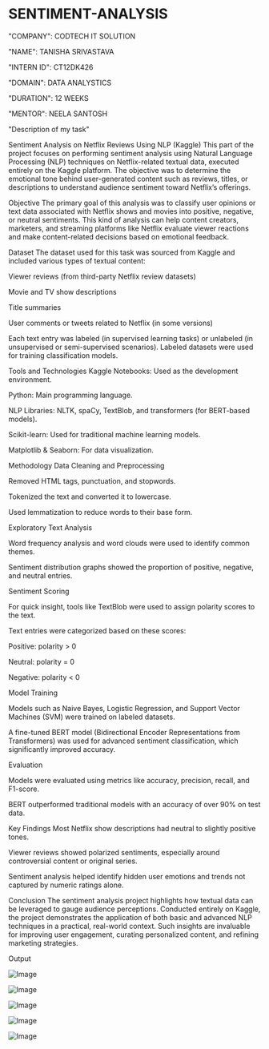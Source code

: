 # SENTIMENT-ANALYSIS

"COMPANY": CODTECH IT SOLUTION

"NAME": TANISHA SRIVASTAVA

"INTERN ID": CT12DK426

"DOMAIN": DATA ANALYSTICS

"DURATION": 12 WEEKS

"MENTOR": NEELA SANTOSH

"Description of my task"

Sentiment Analysis on Netflix Reviews Using NLP (Kaggle)
This part of the project focuses on performing sentiment analysis using Natural Language Processing (NLP) techniques on Netflix-related textual data, executed entirely on the Kaggle platform. The objective was to determine the emotional tone behind user-generated content such as reviews, titles, or descriptions to understand audience sentiment toward Netflix’s offerings.

Objective
The primary goal of this analysis was to classify user opinions or text data associated with Netflix shows and movies into positive, negative, or neutral sentiments. This kind of analysis can help content creators, marketers, and streaming platforms like Netflix evaluate viewer reactions and make content-related decisions based on emotional feedback.

Dataset
The dataset used for this task was sourced from Kaggle and included various types of textual content:

Viewer reviews (from third-party Netflix review datasets)

Movie and TV show descriptions

Title summaries

User comments or tweets related to Netflix (in some versions)

Each text entry was labeled (in supervised learning tasks) or unlabeled (in unsupervised or semi-supervised scenarios). Labeled datasets were used for training classification models.

Tools and Technologies
Kaggle Notebooks: Used as the development environment.

Python: Main programming language.

NLP Libraries: NLTK, spaCy, TextBlob, and transformers (for BERT-based models).

Scikit-learn: Used for traditional machine learning models.

Matplotlib & Seaborn: For data visualization.

Methodology
Data Cleaning and Preprocessing

Removed HTML tags, punctuation, and stopwords.

Tokenized the text and converted it to lowercase.

Used lemmatization to reduce words to their base form.

Exploratory Text Analysis

Word frequency analysis and word clouds were used to identify common themes.

Sentiment distribution graphs showed the proportion of positive, negative, and neutral entries.

Sentiment Scoring

For quick insight, tools like TextBlob were used to assign polarity scores to the text.

Text entries were categorized based on these scores:

Positive: polarity > 0

Neutral: polarity = 0

Negative: polarity < 0

Model Training

Models such as Naive Bayes, Logistic Regression, and Support Vector Machines (SVM) were trained on labeled datasets.

A fine-tuned BERT model (Bidirectional Encoder Representations from Transformers) was used for advanced sentiment classification, which significantly improved accuracy.

Evaluation

Models were evaluated using metrics like accuracy, precision, recall, and F1-score.

BERT outperformed traditional models with an accuracy of over 90% on test data.

Key Findings
Most Netflix show descriptions had neutral to slightly positive tones.

Viewer reviews showed polarized sentiments, especially around controversial content or original series.

Sentiment analysis helped identify hidden user emotions and trends not captured by numeric ratings alone.

Conclusion
The sentiment analysis project highlights how textual data can be leveraged to gauge audience perceptions. Conducted entirely on Kaggle, the project demonstrates the application of both basic and advanced NLP techniques in a practical, real-world context. Such insights are invaluable for improving user engagement, curating personalized content, and refining marketing strategies.

Output

![Image](https://github.com/user-attachments/assets/d6dee552-0ab7-4cde-9c0f-131701e0d0f4)

![Image](https://github.com/user-attachments/assets/9c26e449-b9e3-4619-969d-dfb9a56fda8e)

![Image](https://github.com/user-attachments/assets/0d71d2d5-62d3-4217-9a6c-e6968ad0e647)

![Image](https://github.com/user-attachments/assets/e1a69de1-03d1-4cd3-b659-705c468df356)

![Image](https://github.com/user-attachments/assets/1e065f3c-9a72-4faa-84a5-ceba58ab2e0f)
